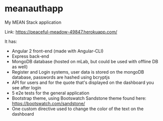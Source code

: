 # meanauthapp
My MEAN Stack application

Link: https://peaceful-meadow-49847.herokuapp.com/


It has:
- Angular 2 front-end (made with Angular-CLI)
- Express back-end
- MongoDB database (hosted on mLab, but could be used with offline DB as well)
- Register and Login systems, user data is stored on the mongoDB database, passwords are hashed using bcryptjs
- API for users and for the quote that's displayed on the dashboard you see after login
- 5 e2e tests for the general application
- Bootstrap theme, using Bootswatch Sandstone theme found here: https://bootswatch.com/sandstone/
- One custom directive used to change the color of the text on the dashboard
